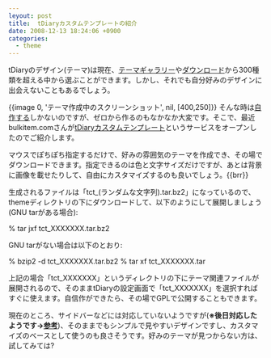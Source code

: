 ```yaml
---
leyout: post
title:  tDiaryカスタムテンプレートの紹介
date: 2008-12-13 18:24:06 +0900
categories:
  - theme
---
```

tDiaryのデザイン(テーマ)は現在、[テーマギャラリー](20021001)や[ダウンロード](20021112)から300種類を超える中から選ぶことができます。しかし、それでも自分好みのデザインに出会えないこともあるでしょう。

{{image 0, 'テーマ作成中のスクリーンショット', nil, [400,250]}}
そんな時は[自作する](http:/doc/HOWTO-make-theme.html)しかないのですが、ゼロから作るのもなかなか大変です。そこで、最近bulkitem.comさんが[tDiaryカスタムテンプレート](http://www.bulkitem.com/thememk/)というサービスをオープンしたのでご紹介します。

マウスでぽちぽち指定するだけで、好みの雰囲気のテーマを作成でき、その場でダウンロードできます。指定できるのは色と文字サイズだけですが、あとは背景に画像を載せたりして、自由にカスタマイズするのも良いでしょう。{{brr}}

生成されるファイルは「tct_(ランダムな文字列).tar.bz2」になっているので、themeディレクトリの下にダウンロードして、以下のようにして展開しましょう(GNU tarがある場合):

 % tar jxf tct_XXXXXXX.tar.bz2

GNU tarがない場合は以下のとおり:

 % bzip2 -d tct_XXXXXXX.tar.bz2 
 % tar xf tct_XXXXXXX.tar

上記の場合「tct_XXXXXXX」というディレクトリの下にテーマ関連ファイルが展開されるので、そのままtDiaryの設定画面で「tct_XXXXXXX」を選択すればすぐに使えます。自信作ができたら、その場でGPLで公開することもできます。

現在のところ、サイドバーなどには対応していないようですが(**※後日対応したようです→[参考](http://d.bulkitem.com/20081212.html)**)、そのままでもシンプルで見やすいデザインですし、カスタマイズのベースとして使うのも良さそうです。好みのテーマが見つからない方は、試してみては?

